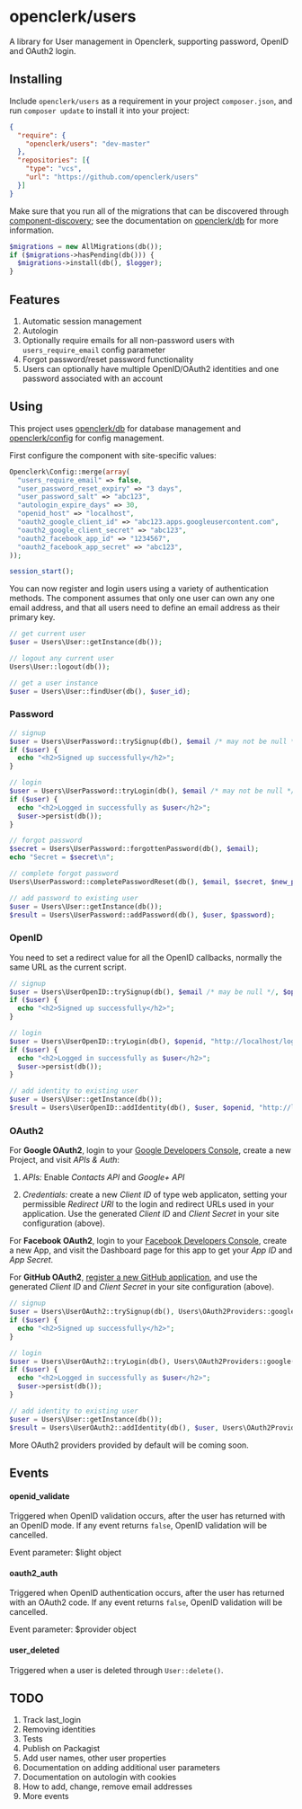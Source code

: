openclerk/users
===============

A library for User management in Openclerk, supporting password, OpenID
and OAuth2 login.

## Installing

Include `openclerk/users` as a requirement in your project `composer.json`,
and run `composer update` to install it into your project:

```json
{
  "require": {
    "openclerk/users": "dev-master"
  },
  "repositories": [{
    "type": "vcs",
    "url": "https://github.com/openclerk/users"
  }]
}
```

Make sure that you run all of the migrations that can be discovered
through [component-discovery](https://github.com/soundasleep/component-discovery);
see the documentation on [openclerk/db](https://github.com/openclerk/db) for more information.

```php
$migrations = new AllMigrations(db());
if ($migrations->hasPending(db())) {
  $migrations->install(db(), $logger);
}
```

## Features

1. Automatic session management
1. Autologin
1. Optionally require emails for all non-password users with `users_require_email` config parameter
1. Forgot password/reset password functionality
1. Users can optionally have multiple OpenID/OAuth2 identities and one password associated with an account

## Using

This project uses [openclerk/db](https://github.com/openclerk/db) for database
management and [openclerk/config](https://github.com/openclerk/config) for config management.

First configure the component with site-specific values:

```php
Openclerk\Config::merge(array(
  "users_require_email" => false,
  "user_password_reset_expiry" => "3 days",
  "user_password_salt" => "abc123",
  "autologin_expire_days" => 30,
  "openid_host" => "localhost",
  "oauth2_google_client_id" => "abc123.apps.googleusercontent.com",
  "oauth2_google_client_secret" => "abc123",
  "oauth2_facebook_app_id" => "1234567",
  "oauth2_facebook_app_secret" => "abc123",
));

session_start();
```

You can now register and login users using a variety of authentication methods.
The component assumes that only one user can own any one email address, and that
all users need to define an email address as their primary key.

```php
// get current user
$user = Users\User::getInstance(db());

// logout any current user
Users\User::logout(db());

// get a user instance
$user = Users\User::findUser(db(), $user_id);
```

### Password

```php
// signup
$user = Users\UserPassword::trySignup(db(), $email /* may not be null */, $password);
if ($user) {
  echo "<h2>Signed up successfully</h2>";
}

// login
$user = Users\UserPassword::tryLogin(db(), $email /* may not be null */, $password);
if ($user) {
  echo "<h2>Logged in successfully as $user</h2>";
  $user->persist(db());
}

// forgot password
$secret = Users\UserPassword::forgottenPassword(db(), $email);
echo "Secret = $secret\n";

// complete forgot password
Users\UserPassword::completePasswordReset(db(), $email, $secret, $new_password);

// add password to existing user
$user = Users\User::getInstance(db());
$result = Users\UserPassword::addPassword(db(), $user, $password);
```

### OpenID

You need to set a redirect value for all the OpenID callbacks, normally the same
URL as the current script.

```php
// signup
$user = Users\UserOpenID::trySignup(db(), $email /* may be null */, $openid, "http://localhost/register.php");
if ($user) {
  echo "<h2>Signed up successfully</h2>";
}

// login
$user = Users\UserOpenID::tryLogin(db(), $openid, "http://localhost/login.php");
if ($user) {
  echo "<h2>Logged in successfully as $user</h2>";
  $user->persist(db());
}

// add identity to existing user
$user = Users\User::getInstance(db());
$result = Users\UserOpenID::addIdentity(db(), $user, $openid, "http://localhost/add.php");
```

### OAuth2

For **Google OAuth2**, login to your [Google Developers Console](https://console.developers.google.com/project),
create a new Project, and visit *APIs & Auth*:

1. *APIs:* Enable _Contacts API_ and _Google+ API_

2. *Credentials:* create a new _Client ID_ of type web applicaton, setting your permissible _Redirect URI_ to the
   login and redirect URLs used in your application. Use the generated _Client ID_ and _Client Secret_ in your
   site configuration (above).

For **Facebook OAuth2**, login to your [Facebook Developers Console](https://developers.facebook.com/apps/),
create a new App, and visit the Dashboard page for this app to get your _App ID_ and _App Secret_.

For **GitHub OAuth2**, [register a new GitHub application](https://github.com/settings/applications/new),
and use the generated _Client ID_ and _Client Secret_ in your site configuration (above).

```php
// signup
$user = Users\UserOAuth2::trySignup(db(), Users\OAuth2Providers::google("http://localhost/register.php"));
if ($user) {
  echo "<h2>Signed up successfully</h2>";
}

// login
$user = Users\UserOAuth2::tryLogin(db(), Users\OAuth2Providers::google("http://localhost/login.php"));
if ($user) {
  echo "<h2>Logged in successfully as $user</h2>";
  $user->persist(db());
}

// add identity to existing user
$user = Users\User::getInstance(db());
$result = Users\UserOAuth2::addIdentity(db(), $user, Users\OAuth2Providers::google("http://localhost/add.php"));
```


More OAuth2 providers provided by default will be coming soon.

## Events

#### openid_validate

Triggered when OpenID validation occurs, after the user has returned with an OpenID mode.
If any event returns `false`, OpenID validation will be cancelled.

Event parameter: $light object

#### oauth2_auth

Triggered when OpenID authentication occurs, after the user has returned with an OAuth2 code.
If any event returns `false`, OpenID validation will be cancelled.

Event parameter: $provider object

#### user_deleted

Triggered when a user is deleted through `User::delete()`.

## TODO

1. Track last_login
1. Removing identities
1. Tests
1. Publish on Packagist
1. Add user names, other user properties
1. Documentation on adding additional user parameters
1. Documentation on autologin with cookies
1. How to add, change, remove email addresses
1. More events
